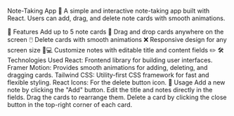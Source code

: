 Note-Taking App 📝
A simple and interactive note-taking app built with React. Users can add, drag, and delete note cards with smooth animations.

🚀 Features
Add up to 5 note cards 📝
Drag and drop cards anywhere on the screen 🖱️
Delete cards with smooth animations ❌
Responsive design for any screen size 📱💻
Customize notes with editable title and content fields ✏️
🛠 Technologies Used
React: Frontend library for building user interfaces.
Framer Motion: Provides smooth animations for adding, deleting, and dragging cards.
Tailwind CSS: Utility-first CSS framework for fast and flexible styling.
React Icons: For the delete button icon.
🎨 Usage
Add a new note by clicking the "Add" button.
Edit the title and notes directly in the fields.
Drag the cards to rearrange them.
Delete a card by clicking the close button in the top-right corner of each card.